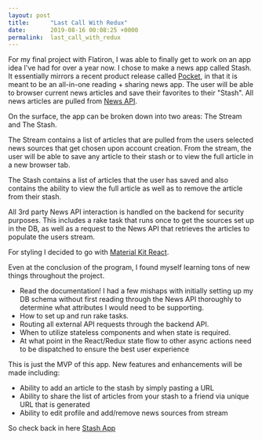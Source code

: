 ```yaml
---
layout: post
title:      "Last Call With Redux"
date:       2019-08-16 00:08:25 +0000
permalink:  last_call_with_redux
---
```



For my final project with Flatiron, I was able to finally get to work on an app idea I've had for over a year now.  I chose to make a news app called Stash.  It essentially mirrors a recent product release called [Pocket](https://getpocket.com/), in that it is meant to be an all-in-one reading + sharing news app.  The user will be able to browser current news articles and save their favorites to their "Stash".  All news articles are pulled from [News API](https://newsapi.org/).

On the surface, the app can be broken down into two areas: The Stream and The Stash.

The Stream contains a list of articles that are pulled from the users selected news sources that get chosen upon account creation.  From the stream, the user will be able to save any article to their stash or to view the full article in a new browser tab.

The Stash contains a list of articles that the user has saved and also contains the ability to view the full article as well as to remove the article from their stash.

All 3rd party News API interaction is handled on the backend for security purposes.  This includes a rake task that runs once to get the sources set up in the DB, as well as a request to the News API that retrieves the articles to populate the users stream.

For styling I decided to go with [Material Kit React](https://demos.creative-tim.com/material-kit-react/#/).  

Even at the conclusion of the program, I found myself learning tons of new things throughout the project.

* Read the documentation!  I had a few mishaps with initially setting up my DB schema without first reading through the News API thoroughly to determine what attributes I would need to be supporting.
* How to set up and run rake tasks.
* Routing all external API requests through the backend API.
* When to utilize stateless components and when state is required.
* At what point in the React/Redux state flow to other async actions need to be dispatched to ensure the best user experience

This is just the MVP of this app.  New features and enhancements will be made including:
* Ability to add an article to the stash by simply pasting a URL
* Ability to share the list of articles from your stash to a friend via unique URL that is generated
* Ability to edit profile and add/remove news sources from stream

So check back in here [Stash App](https://github.com/ChristopherBeltran/stash-app-client)
